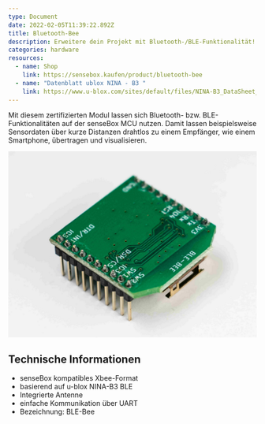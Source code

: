 ```yaml
---
type: Document
date: 2022-02-05T11:39:22.892Z
title: Bluetooth-Bee
description: Erweitere dein Projekt mit Bluetooth-/BLE-Funktionalität!
categories: hardware
resources:
  - name: Shop
    link: https://sensebox.kaufen/product/bluetooth-bee
  - name: "Datenblatt ublox NINA - B3 "
    link: https://www.u-blox.com/sites/default/files/NINA-B3_DataSheet_UBX-17052099.pdf
---
```

Mit diesem zertifizierten Modul lassen sich Bluetooth- bzw. BLE-Funktionalitäten auf der senseBox MCU nutzen. Damit lassen beispielsweise Sensordaten über kurze Distanzen drahtlos zu einem Empfänger, wie einem Smartphone, übertragen und visualisieren. 



![](/images/2022-02-05-bluetooth-bee/blebee_top.png)



## Technische Informationen

* senseBox kompatibles Xbee-Format
* basierend auf u-blox NINA-B3 BLE
* Integrierte Antenne
* einfache Kommunikation über UART
* Bezeichnung: BLE-Bee